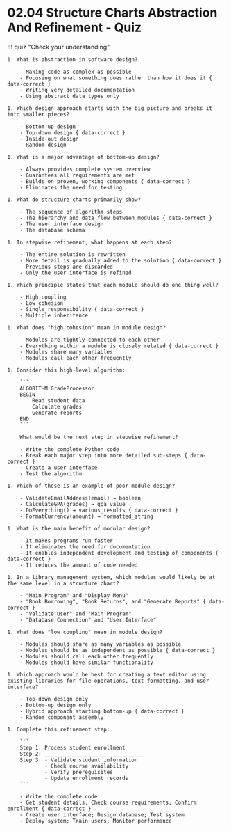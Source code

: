 # 02.04 Structure Charts Abstraction And Refinement - Quiz

!!! quiz "Check your understanding"

    1. What is abstraction in software design?

        - Making code as complex as possible
        - Focusing on what something does rather than how it does it { data-correct }
        - Writing very detailed documentation
        - Using abstract data types only

    1. Which design approach starts with the big picture and breaks it into smaller pieces?

        - Bottom-up design
        - Top-down design { data-correct }
        - Inside-out design
        - Random design

    1. What is a major advantage of bottom-up design?

        - Always provides complete system overview
        - Guarantees all requirements are met
        - Builds on proven, working components { data-correct }
        - Eliminates the need for testing

    1. What do structure charts primarily show?

        - The sequence of algorithm steps
        - The hierarchy and data flow between modules { data-correct }
        - The user interface design
        - The database schema

    1. In stepwise refinement, what happens at each step?

        - The entire solution is rewritten
        - More detail is gradually added to the solution { data-correct }
        - Previous steps are discarded
        - Only the user interface is refined

    1. Which principle states that each module should do one thing well?

        - High coupling
        - Low cohesion
        - Single responsibility { data-correct }
        - Multiple inheritance

    1. What does "high cohesion" mean in module design?

        - Modules are tightly connected to each other
        - Everything within a module is closely related { data-correct }
        - Modules share many variables
        - Modules call each other frequently

    1. Consider this high-level algorithm:

        ```
        ALGORITHM GradeProcessor
        BEGIN
            Read student data
            Calculate grades
            Generate reports
        END
        ```

        What would be the next step in stepwise refinement?

        - Write the complete Python code
        - Break each major step into more detailed sub-steps { data-correct }
        - Create a user interface
        - Test the algorithm

    1. Which of these is an example of poor module design?

        - ValidateEmailAddress(email) → boolean
        - CalculateGPA(grades) → gpa_value
        - DoEverything() → various_results { data-correct }
        - FormatCurrency(amount) → formatted_string

    1. What is the main benefit of modular design?

        - It makes programs run faster
        - It eliminates the need for documentation
        - It enables independent development and testing of components { data-correct }
        - It reduces the amount of code needed

    1. In a library management system, which modules would likely be at the same level in a structure chart?

        - "Main Program" and "Display Menu"
        - "Book Borrowing", "Book Returns", and "Generate Reports" { data-correct }
        - "Validate User" and "Main Program"
        - "Database Connection" and "User Interface"

    1. What does "low coupling" mean in module design?

        - Modules should share as many variables as possible
        - Modules should be as independent as possible { data-correct }
        - Modules should call each other frequently
        - Modules should have similar functionality

    1. Which approach would be best for creating a text editor using existing libraries for file operations, text formatting, and user interface?

        - Top-down design only
        - Bottom-up design only
        - Hybrid approach starting bottom-up { data-correct }
        - Random component assembly

    1. Complete this refinement step:

        ```
        Step 1: Process student enrollment
        Step 2: ________________________________
        Step 3: - Validate student information
                - Check course availability  
                - Verify prerequisites
                - Update enrollment records
        ```

        - Write the complete code
        - Get student details; Check course requirements; Confirm enrollment { data-correct }
        - Create user interface; Design database; Test system
        - Deploy system; Train users; Monitor performance
